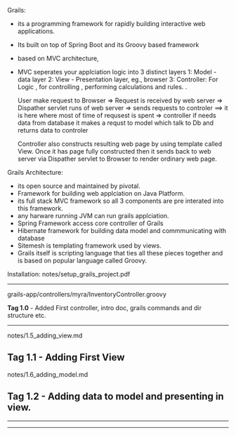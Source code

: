 
Grails: 

- its a programming framework for rapidly building interactive web applications. 
- Its built on top of Spring Boot  and its Groovy based framework 
- based on MVC architecture,
- MVC seperates your applciation logic into 3 distinct layers
  1: Model - data layer 
  2: View - Presentation layer, eg., browser
  3: Controller: For Logic , for controlling , performing calculations and rules. . 
  
  User make request to Browser => Request is received by web server =>  Dispather servlet runs of web server => sends requests to controler ==> it is here where most of time of requsest is spent =>  controller if needs data from database it makes a requst to model which talk to Db and returns data to controler
  
  Controller also constructs resulting web page by using template called View. Once it has page fully constructed then it sends back to web server via Dispather servlet to Browser to render ordinary web page. 
  
  
Grails Architecture: 
- its open source and maintained by pivotal. 
- Framework for building web applciation on Java Platform. 
- its full stack MVC framework so all 3 components are pre interated into this framework. 
- any harware running JVM can run grails applciation. 
- Spring Framework access core controller of Grails
- Hibernate framework for building data model and commmunicating with database 
- Sitemesh is templating framework used by views.
- Grails itself is scripting language that ties all these pieces together and is based on popular language called Groovy.

 
Installation: 
notes/setup_grails_project.pdf

----------------------------------------------------------------------------------------------------------------
grails-app/controllers/myra/InventoryController.groovy

**Tag 1.0** - Added First controller, intro doc, grails commands and dir structure etc. 

----------------------------------------------------------------------------------------------------------------
notes/1.5_adding_view.md

**Tag 1.1** - Adding First View
----------------------------------------------------------------------------------------------------------------
notes/1.6_adding_model.md

**Tag 1.2** - Adding data to model and presenting in view.
----------------------------------------------------------------------------------------------------------------

---------------------------------------------------------------------------------------------------------------- 
  
---------------------------------------------------------------------------------------------------------------- 
  
  
  


